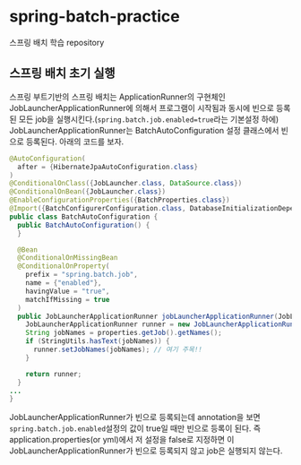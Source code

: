 # spring-batch-practice
스프링 배치 학습 repository

## 스프링 배치 초기 실행
스프링 부트기반의 스프링 배치는 ApplicationRunner의 구현체인 JobLauncherApplicationRunner에 의해서 프로그램이 시작됨과 동시에 빈으로 등록된 모든 job을 실행시킨다.(`spring.batch.job.enabled=true`라는 기본설정 하에) JobLauncherApplicationRunner는 BatchAutoConfiguration 설정 클래스에서 빈으로 등록된다. 아래의 코드를 보자.
```java
@AutoConfiguration(
  after = {HibernateJpaAutoConfiguration.class}
)
@ConditionalOnClass({JobLauncher.class, DataSource.class})
@ConditionalOnBean({JobLauncher.class})
@EnableConfigurationProperties({BatchProperties.class})
@Import({BatchConfigurerConfiguration.class, DatabaseInitializationDependencyConfigurer.class})
public class BatchAutoConfiguration {
  public BatchAutoConfiguration() {
  }

  @Bean
  @ConditionalOnMissingBean
  @ConditionalOnProperty(
    prefix = "spring.batch.job",
    name = {"enabled"},
    havingValue = "true",
    matchIfMissing = true
  )
  public JobLauncherApplicationRunner jobLauncherApplicationRunner(JobLauncher jobLauncher, JobExplorer jobExplorer, JobRepository jobRepository, BatchProperties properties) {
    JobLauncherApplicationRunner runner = new JobLauncherApplicationRunner(jobLauncher, jobExplorer, jobRepository);
    String jobNames = properties.getJob().getNames();
    if (StringUtils.hasText(jobNames)) {
      runner.setJobNames(jobNames); // 여기 주목!!
    }

    return runner;
  }
...
}
```
JobLauncherApplicationRunner가 빈으로 등록되는데 annotation을 보면 `spring.batch.job.enabled`설정의 값이 true일 때만 빈으로 등록이 된다. 즉 application.properties(or yml)에서 저 설정을 false로 지정하면 이 JobLauncherApplicationRunner가 빈으로 등록되지 않고 job은 실행되지 않는다.
